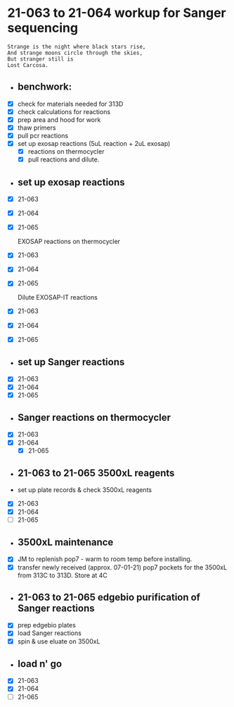 # 21-063 to 21-064 workup for Sanger sequencing

``` ad-quote
Strange is the night where black stars rise,
And strange moons circle through the skies,
But stranger still is
Lost Carcosa.
```
- ## benchwork:
- [x] check for materials needed for 313D
- [x] check calculations for reactions
- [x]  prep area and hood for work
- [x]  thaw primers
- [x]  pull pcr reactions
- [x]  set up exosap reactions (5uL reaction + 2uL exosap)
	- [x]  reactions on thermocycler
	- [x]  pull reactions and dilute.
- ## set up exosap reactions
- [x]  21-063
- [x] 21-064
- [x] 21-065
  
  EXOSAP reactions on thermocycler
- [x]  21-063
- [x] 21-064
- [x] 21-065
  
  Dilute EXOSAP-IT reactions
- [x]  21-063
- [x] 21-064
- [x] 21-065
- ## set up Sanger reactions
- [x]  21-063
- [x] 21-064
- [x] 21-065
- ## Sanger reactions on thermocycler
- [x]  21-063
- [x] 21-064
	- [x] 21-065
- ## 21-063 to 21-065 3500xL reagents
- set up plate records & check 3500xL reagents
- [x]  21-063
- [x] 21-064
- [ ] 21-065
- ## 3500xL maintenance
- [x] JM to replenish pop7 - warm to room temp before installing.
- [x] transfer newly received (approx. 07-01-21) pop7 pockets for the 3500xL from 313C to 313D. Store at 4C
- ## 21-063 to 21-065 edgebio purification of Sanger reactions
- [x]  prep edgebio plates
- [x]  load Sanger reactions
- [x]  spin & use eluate on 3500xL
- ## load n' go
- [x]  21-063
- [x] 21-064
- [ ] 21-065